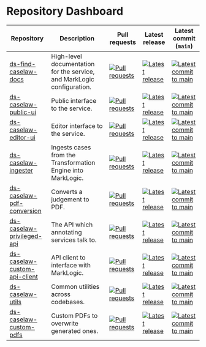 # Repository Dashboard

<!-- This file is automatically generated from scripts/build_repo_lists. You shouldn't edit it manually. -->

| Repository | Description | Pull requests | Latest release | Latest commit (`main`) |
| --- | --- | --- | --- | --- |
| [ds-find-caselaw-docs](https://github.com/nationalarchives/ds-find-caselaw-docs) | High-level documentation for the service, and MarkLogic configuration. | [![Pull requests](https://img.shields.io/github/issues-pr/nationalarchives/ds-find-caselaw-docs?label)](https://github.com/nationalarchives/ds-find-caselaw-docs/pulls) | [![Latest release](https://img.shields.io/github/v/release/nationalarchives/ds-find-caselaw-docs?label&sort=semver)](https://github.com/nationalarchives/ds-find-caselaw-docs/releases) | [![Latest commit to main](https://img.shields.io/github/last-commit/nationalarchives/ds-find-caselaw-docs/main?label)](https://github.com/nationalarchives/ds-find-caselaw-docs/commits) |
| [ds-caselaw-public-ui](https://github.com/nationalarchives/ds-caselaw-public-ui) | Public interface to the service. | [![Pull requests](https://img.shields.io/github/issues-pr/nationalarchives/ds-caselaw-public-ui?label)](https://github.com/nationalarchives/ds-caselaw-public-ui/pulls) | [![Latest release](https://img.shields.io/github/v/release/nationalarchives/ds-caselaw-public-ui?label&sort=semver)](https://github.com/nationalarchives/ds-caselaw-public-ui/releases) | [![Latest commit to main](https://img.shields.io/github/last-commit/nationalarchives/ds-caselaw-public-ui/main?label)](https://github.com/nationalarchives/ds-caselaw-public-ui/commits) |
| [ds-caselaw-editor-ui](https://github.com/nationalarchives/ds-caselaw-editor-ui) | Editor interface to the service. | [![Pull requests](https://img.shields.io/github/issues-pr/nationalarchives/ds-caselaw-editor-ui?label)](https://github.com/nationalarchives/ds-caselaw-editor-ui/pulls) | [![Latest release](https://img.shields.io/github/v/release/nationalarchives/ds-caselaw-editor-ui?label&sort=semver)](https://github.com/nationalarchives/ds-caselaw-editor-ui/releases) | [![Latest commit to main](https://img.shields.io/github/last-commit/nationalarchives/ds-caselaw-editor-ui/main?label)](https://github.com/nationalarchives/ds-caselaw-editor-ui/commits) |
| [ds-caselaw-ingester](https://github.com/nationalarchives/ds-caselaw-ingester) | Ingests cases from the Transformation Engine into MarkLogic. | [![Pull requests](https://img.shields.io/github/issues-pr/nationalarchives/ds-caselaw-ingester?label)](https://github.com/nationalarchives/ds-caselaw-ingester/pulls) | [![Latest release](https://img.shields.io/github/v/release/nationalarchives/ds-caselaw-ingester?label&sort=semver)](https://github.com/nationalarchives/ds-caselaw-ingester/releases) | [![Latest commit to main](https://img.shields.io/github/last-commit/nationalarchives/ds-caselaw-ingester/main?label)](https://github.com/nationalarchives/ds-caselaw-ingester/commits) |
| [ds-caselaw-pdf-conversion](https://github.com/nationalarchives/ds-caselaw-pdf-conversion) | Converts a judgement to PDF. | [![Pull requests](https://img.shields.io/github/issues-pr/nationalarchives/ds-caselaw-pdf-conversion?label)](https://github.com/nationalarchives/ds-caselaw-pdf-conversion/pulls) | [![Latest release](https://img.shields.io/github/v/release/nationalarchives/ds-caselaw-pdf-conversion?label&sort=semver)](https://github.com/nationalarchives/ds-caselaw-pdf-conversion/releases) | [![Latest commit to main](https://img.shields.io/github/last-commit/nationalarchives/ds-caselaw-pdf-conversion/main?label)](https://github.com/nationalarchives/ds-caselaw-pdf-conversion/commits) |
| [ds-caselaw-privileged-api](https://github.com/nationalarchives/ds-caselaw-privileged-api) | The API which annotating services talk to. | [![Pull requests](https://img.shields.io/github/issues-pr/nationalarchives/ds-caselaw-privileged-api?label)](https://github.com/nationalarchives/ds-caselaw-privileged-api/pulls) | [![Latest release](https://img.shields.io/github/v/release/nationalarchives/ds-caselaw-privileged-api?label&sort=semver)](https://github.com/nationalarchives/ds-caselaw-privileged-api/releases) | [![Latest commit to main](https://img.shields.io/github/last-commit/nationalarchives/ds-caselaw-privileged-api/main?label)](https://github.com/nationalarchives/ds-caselaw-privileged-api/commits) |
| [ds-caselaw-custom-api-client](https://github.com/nationalarchives/ds-caselaw-custom-api-client) | API client to interface with MarkLogic. | [![Pull requests](https://img.shields.io/github/issues-pr/nationalarchives/ds-caselaw-custom-api-client?label)](https://github.com/nationalarchives/ds-caselaw-custom-api-client/pulls) | [![Latest release](https://img.shields.io/github/v/release/nationalarchives/ds-caselaw-custom-api-client?label&sort=semver)](https://github.com/nationalarchives/ds-caselaw-custom-api-client/releases) | [![Latest commit to main](https://img.shields.io/github/last-commit/nationalarchives/ds-caselaw-custom-api-client/main?label)](https://github.com/nationalarchives/ds-caselaw-custom-api-client/commits) |
| [ds-caselaw-utils](https://github.com/nationalarchives/ds-caselaw-utils) | Common utilities across codebases. | [![Pull requests](https://img.shields.io/github/issues-pr/nationalarchives/ds-caselaw-utils?label)](https://github.com/nationalarchives/ds-caselaw-utils/pulls) | [![Latest release](https://img.shields.io/github/v/release/nationalarchives/ds-caselaw-utils?label&sort=semver)](https://github.com/nationalarchives/ds-caselaw-utils/releases) | [![Latest commit to main](https://img.shields.io/github/last-commit/nationalarchives/ds-caselaw-utils/main?label)](https://github.com/nationalarchives/ds-caselaw-utils/commits) |
| [ds-caselaw-custom-pdfs](https://github.com/nationalarchives/ds-caselaw-custom-pdfs) | Custom PDFs to overwrite generated ones. | [![Pull requests](https://img.shields.io/github/issues-pr/nationalarchives/ds-caselaw-custom-pdfs?label)](https://github.com/nationalarchives/ds-caselaw-custom-pdfs/pulls) | [![Latest release](https://img.shields.io/github/v/release/nationalarchives/ds-caselaw-custom-pdfs?label&sort=semver)](https://github.com/nationalarchives/ds-caselaw-custom-pdfs/releases) | [![Latest commit to main](https://img.shields.io/github/last-commit/nationalarchives/ds-caselaw-custom-pdfs/main?label)](https://github.com/nationalarchives/ds-caselaw-custom-pdfs/commits) |
